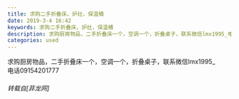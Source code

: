 ```yaml
---
title: 求购二手折叠床，炉灶，保温桶
date: 2019-3-4 16:42
keywords: 求购二手折叠床，炉灶，保温桶
description: 求购厨房物品，二手折叠床一个，空调一个，折叠桌子，联系微信lmx1995_电话09154201777
categories: used
---
```

<td class="t_f" id="postmessage_3155758">

求购厨房物品，二手折叠床一个，空调一个，折叠桌子，联系微信lmx1995_<br/>
电话09154201777</td>
###### 转载自[菲龙网]